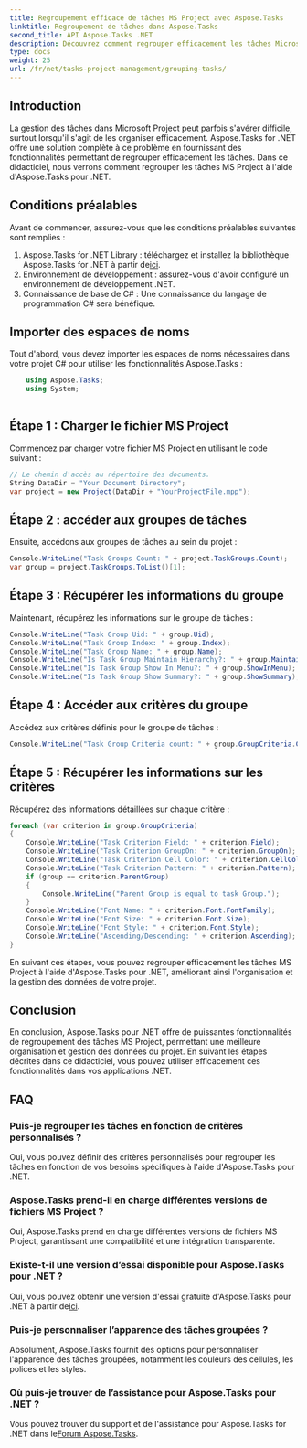 ```yaml
---
title: Regroupement efficace de tâches MS Project avec Aspose.Tasks
linktitle: Regroupement de tâches dans Aspose.Tasks
second_title: API Aspose.Tasks .NET
description: Découvrez comment regrouper efficacement les tâches Microsoft Project à l'aide d'Aspose.Tasks pour .NET.
type: docs
weight: 25
url: /fr/net/tasks-project-management/grouping-tasks/
---
```

## Introduction
La gestion des tâches dans Microsoft Project peut parfois s'avérer difficile, surtout lorsqu'il s'agit de les organiser efficacement. Aspose.Tasks for .NET offre une solution complète à ce problème en fournissant des fonctionnalités permettant de regrouper efficacement les tâches. Dans ce didacticiel, nous verrons comment regrouper les tâches MS Project à l'aide d'Aspose.Tasks pour .NET.
## Conditions préalables
Avant de commencer, assurez-vous que les conditions préalables suivantes sont remplies :
1.  Aspose.Tasks for .NET Library : téléchargez et installez la bibliothèque Aspose.Tasks for .NET à partir de[ici](https://releases.aspose.com/tasks/net/).
2. Environnement de développement : assurez-vous d'avoir configuré un environnement de développement .NET.
3. Connaissance de base de C# : Une connaissance du langage de programmation C# sera bénéfique.

## Importer des espaces de noms
Tout d'abord, vous devez importer les espaces de noms nécessaires dans votre projet C# pour utiliser les fonctionnalités Aspose.Tasks :
```csharp
    using Aspose.Tasks;
    using System;
    
```
## Étape 1 : Charger le fichier MS Project
Commencez par charger votre fichier MS Project en utilisant le code suivant :
```csharp
// Le chemin d'accès au répertoire des documents.
String DataDir = "Your Document Directory";
var project = new Project(DataDir + "YourProjectFile.mpp");
```
## Étape 2 : accéder aux groupes de tâches
Ensuite, accédons aux groupes de tâches au sein du projet :
```csharp
Console.WriteLine("Task Groups Count: " + project.TaskGroups.Count);
var group = project.TaskGroups.ToList()[1];
```
## Étape 3 : Récupérer les informations du groupe
Maintenant, récupérez les informations sur le groupe de tâches :
```csharp
Console.WriteLine("Task Group Uid: " + group.Uid);
Console.WriteLine("Task Group Index: " + group.Index);
Console.WriteLine("Task Group Name: " + group.Name);
Console.WriteLine("Is Task Group Maintain Hierarchy?: " + group.MaintainHierarchy);
Console.WriteLine("Is Task Group Show In Menu?: " + group.ShowInMenu);
Console.WriteLine("Is Task Group Show Summary?: " + group.ShowSummary);
```
## Étape 4 : Accéder aux critères du groupe
Accédez aux critères définis pour le groupe de tâches :
```csharp
Console.WriteLine("Task Group Criteria count: " + group.GroupCriteria.Count);
```
## Étape 5 : Récupérer les informations sur les critères
Récupérez des informations détaillées sur chaque critère :
```csharp
foreach (var criterion in group.GroupCriteria)
{
    Console.WriteLine("Task Criterion Field: " + criterion.Field);
    Console.WriteLine("Task Criterion GroupOn: " + criterion.GroupOn);
    Console.WriteLine("Task Criterion Cell Color: " + criterion.CellColor);
    Console.WriteLine("Task Criterion Pattern: " + criterion.Pattern);
    if (group == criterion.ParentGroup)
    {
        Console.WriteLine("Parent Group is equal to task Group.");
    }
    Console.WriteLine("Font Name: " + criterion.Font.FontFamily);
    Console.WriteLine("Font Size: " + criterion.Font.Size);
    Console.WriteLine("Font Style: " + criterion.Font.Style);
    Console.WriteLine("Ascending/Descending: " + criterion.Ascending);
}
```
En suivant ces étapes, vous pouvez regrouper efficacement les tâches MS Project à l'aide d'Aspose.Tasks pour .NET, améliorant ainsi l'organisation et la gestion des données de votre projet.

## Conclusion
En conclusion, Aspose.Tasks pour .NET offre de puissantes fonctionnalités de regroupement des tâches MS Project, permettant une meilleure organisation et gestion des données du projet. En suivant les étapes décrites dans ce didacticiel, vous pouvez utiliser efficacement ces fonctionnalités dans vos applications .NET.
## FAQ
### Puis-je regrouper les tâches en fonction de critères personnalisés ?
Oui, vous pouvez définir des critères personnalisés pour regrouper les tâches en fonction de vos besoins spécifiques à l'aide d'Aspose.Tasks pour .NET.
### Aspose.Tasks prend-il en charge différentes versions de fichiers MS Project ?
Oui, Aspose.Tasks prend en charge différentes versions de fichiers MS Project, garantissant une compatibilité et une intégration transparente.
### Existe-t-il une version d’essai disponible pour Aspose.Tasks pour .NET ?
 Oui, vous pouvez obtenir une version d'essai gratuite d'Aspose.Tasks pour .NET à partir de[ici](https://releases.aspose.com/).
### Puis-je personnaliser l’apparence des tâches groupées ?
Absolument, Aspose.Tasks fournit des options pour personnaliser l'apparence des tâches groupées, notamment les couleurs des cellules, les polices et les styles.
### Où puis-je trouver de l’assistance pour Aspose.Tasks pour .NET ?
 Vous pouvez trouver du support et de l'assistance pour Aspose.Tasks for .NET dans le[Forum Aspose.Tasks](https://forum.aspose.com/c/tasks/15).